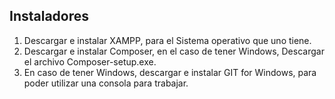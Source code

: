## Instaladores

1.	Descargar e instalar XAMPP, para el Sistema operativo que uno tiene.
2.	Descargar e instalar Composer, en el caso de tener Windows, Descargar el archivo Composer-setup.exe.
3.	En caso de tener Windows, descargar e instalar GIT for Windows, para poder utilizar una consola para trabajar.
